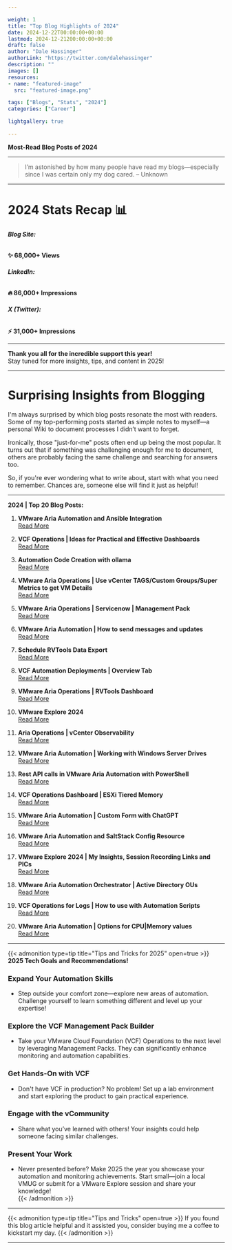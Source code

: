 ```yaml
---

weight: 1
title: "Top Blog Highlights of 2024"
date: 2024-12-22T00:00:00+00:00
lastmod: 2024-12-21200:00:00+00:00
draft: false
author: "Dale Hassinger"
authorLink: "https://twitter.com/dalehassinger"
description: ""
images: []
resources:
- name: "featured-image"
  src: "featured-image.png"

tags: ["Blogs", "Stats", "2024"]
categories: ["Career"]

lightgallery: true

---
```


**Most-Read Blog Posts of 2024**

<!--more-->

---

>I’m astonished by how many people have read my blogs—especially since I was certain only my dog cared. – Unknown

---

# **2024 Stats Recap** 📊  

###### **Blog Site:**  
**✨ 68,000+ Views**  

###### **LinkedIn:**  
**🔥 86,000+ Impressions**  

###### **X (Twitter):**  
**⚡ 31,000+ Impressions**  

---

**Thank you all for the incredible support this year!**  
Stay tuned for more insights, tips, and content in 2025!  

---

# **Surprising Insights from Blogging**  

I'm always surprised by which blog posts resonate the most with readers. Some of my top-performing posts started as simple notes to myself—a personal Wiki to document processes I didn’t want to forget.  

Ironically, those "just-for-me" posts often end up being the most popular. It turns out that if something was challenging enough for me to document, others are probably facing the same challenge and searching for answers too.  

So, if you're ever wondering what to write about, start with what you need to remember. Chances are, someone else will find it just as helpful!  

---

**2024 | Top 20 Blog Posts:**

1. **VMware Aria Automation and Ansible Integration**  
   [Read More](https://www.vcrocs.info/vmware-aria-automation-ansible-integration/)  

2. **VCF Operations | Ideas for Practical and Effective Dashboards**  
   [Read More](https://www.vcrocs.info/vcf-operations-dashboard-samples/)  

3. **Automation Code Creation with ollama**  
   [Read More](https://www.vcrocs.info/ollama/)  

4. **VMware Aria Operations | Use vCenter TAGS/Custom Groups/Super Metrics to get VM Details**  
   [Read More](https://www.vcrocs.info/aria-operations-vcenter-tags-vm-info/)  

5. **VMware Aria Operations | Servicenow | Management Pack**  
   [Read More](https://www.vcrocs.info/aria-operations-servicenow-mp-cmdb/)  

6. **VMware Aria Automation | How to send messages and updates**  
   [Read More](https://www.vcrocs.info/aria-automation-messages-updates/)  

7. **Schedule RVTools Data Export**  
   [Read More](https://www.vcrocs.info/schedule-rvtools/)  

8. **VCF Automation Deployments | Overview Tab**  
   [Read More](https://www.vcrocs.info/vcf-automation-deployment-overview-tab/)  

9. **VMware Aria Operations | RVTools Dashboard**  
   [Read More](https://www.vcrocs.info/vmware-aria-operations-rvtools-dashboard/)  

10. **VMware Explore 2024**  
    [Read More](https://www.vcrocs.info/vmware-explore-2024/)  

11. **Aria Operations | vCenter Observability**  
    [Read More](https://www.vcrocs.info/vcenter-observability/)  

12. **VMware Aria Automation | Working with Windows Server Drives**  
    [Read More](https://www.vcrocs.info/vmware-aria-automation-config-windows-server-drives/)  

13. **Rest API calls in VMware Aria Automation with PowerShell**  
    [Read More](https://www.vcrocs.info/rest-api-calls-vmware-aria-automation/)  

14. **VCF Operations Dashboard | ESXi Tiered Memory**  
    [Read More](https://www.vcrocs.info/esxi-vm-tiered-memory/)  

15. **VMware Aria Automation | Custom Form with ChatGPT**  
    [Read More](https://www.vcrocs.info/aria-automation-custom-form-with-chatgpt/)  

16. **VMware Aria Automation and SaltStack Config Resource**  
    [Read More](https://www.vcrocs.info/vmware-aria-automation-saltstack-config-resource/)  

17. **VMware Explore 2024 | My Insights, Session Recording Links and PICs**  
    [Read More](https://www.vcrocs.info/vmware-explore-2024-insights-session-links/)  

18. **VMware Aria Automation Orchestrator | Active Directory OUs**  
    [Read More](https://www.vcrocs.info/aria-automation-orchestrator-actions-ad-ou/)  

19. **VCF Operations for Logs | How to use with Automation Scripts**  
    [Read More](https://www.vcrocs.info/vcf-operations-for-logs-syslog-api/)  

20. **VMware Aria Automation | Options for CPU|Memory values**  
    [Read More](https://www.vcrocs.info/aria-automation-cpu-memory-values/)  




---

{{< admonition type=tip title="Tips and Tricks for 2025" open=true >}}
**2025 Tech Goals and Recommendations!**

### **Expand Your Automation Skills**  
- Step outside your comfort zone—explore new areas of automation. Challenge yourself to learn something different and level up your expertise!  

### **Explore the VCF Management Pack Builder**  
- Take your VMware Cloud Foundation (VCF) Operations to the next level by leveraging Management Packs. They can significantly enhance monitoring and automation capabilities.  

### **Get Hands-On with VCF**  
- Don't have VCF in production? No problem! Set up a lab environment and start exploring the product to gain practical experience.  

### **Engage with the vCommunity**  
- Share what you’ve learned with others! Your insights could help someone facing similar challenges.  

### **Present Your Work**  
- Never presented before? Make 2025 the year you showcase your automation and monitoring achievements. Start small—join a local VMUG or submit for a VMware Explore session and share your knowledge!  
{{< /admonition >}}

---

{{< admonition type=tip title="Tips and Tricks" open=true >}}
If you found this blog article helpful and it assisted you, consider buying me a coffee to kickstart my day.
{{< /admonition >}}

<center>
<script type="text/javascript" src="https://cdnjs.buymeacoffee.com/1.0.0/button.prod.min.js" data-name="bmc-button" data-slug="dalehassinger" data-color="#FFDD00" data-emoji=""  data-font="Cookie" data-text="Buy me a coffee" data-outline-color="#000000" data-font-color="#000000" data-coffee-color="#ffffff" ></script>
</center>

---


